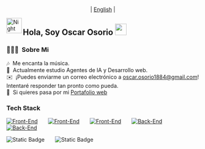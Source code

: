 <p align="center">
  | <a href="https://github.com/OsOsorioP/OsOsorioP/blob/main/README_english.md" target="_blank">English</a> |
</p>

<img alt="Night Coding" src="./assets/Hand%20Wave.gif" width='40' align="left"/><h2>Hola, Soy Oscar Osorio <img src = "https://raw.githubusercontent.com/MartinHeinz/MartinHeinz/master/wave.gif" width = 30px></h2>

### 👨🏻‍💻 &nbsp;Sobre Mi
🎶 &nbsp;Me encanta la música.\
🤖 &nbsp;Actualmente estudio Agentes de IA y Desarrollo web.\
✉️ &nbsp;¡Puedes enviarme un correo electrónico a oscar.osorio1884@gmail.com! Intentaré responder tan pronto como pueda.\
📄 &nbsp;Si quieres pasa por mi <a href="https://oscarosorio-dev.vercel.app" target="_blank">Portafolio web</a>
<br/>

### Tech Stack
 
[![Front-End](https://skillicons.dev/icons?i=ts,py)](https://skillicons.dev) &nbsp;&nbsp;&nbsp;&nbsp;&nbsp; 
[![Front-End](https://skillicons.dev/icons?i=react,nextjs)](https://skillicons.dev) &nbsp;&nbsp;&nbsp;&nbsp;&nbsp; 
[![Front-End](https://skillicons.dev/icons?i=tailwind,pnpm)](https://skillicons.dev) &nbsp;&nbsp;&nbsp;&nbsp;&nbsp; 
[![Back-End](https://skillicons.dev/icons?i=fastapi,nestjs)](https://skillicons.dev) &nbsp;&nbsp;&nbsp;&nbsp;&nbsp;
[![Back-End](https://skillicons.dev/icons?i=mongodb,postgres)](https://skillicons.dev) &nbsp;&nbsp;&nbsp;&nbsp;&nbsp; 

![Static Badge](https://img.shields.io/badge/LangChain-black?style=flat-square&logo=langchain&logoColor=white&logoSize=auto) &nbsp;&nbsp;&nbsp;&nbsp;&nbsp;
![Static Badge](https://img.shields.io/badge/LangGraph-black?style=flat-square&logo=langgraph&logoColor=white&logoSize=auto) &nbsp;&nbsp;&nbsp;&nbsp;&nbsp;
